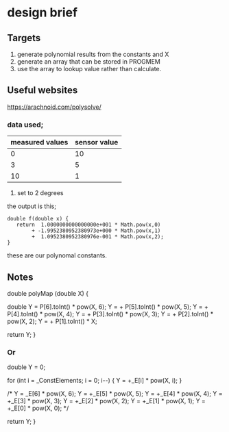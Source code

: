 # design brief

## Targets

1. generate polynomial results from the constants and X
2. generate an array that can be stored in PROGMEM
3. use the array to lookup value rather than calculate.

## Useful websites

<https://arachnoid.com/polysolve/>

### data used;

| measured values | sensor value |
| --- | --- |
| 0 | 10 |
| 3 | 5 |
| 10 | 1 |

1. set to 2 degrees

the output is this;

```
double f(double x) {
   return  1.0000000000000000e+001 * Math.pow(x,0)
        + -1.9952380952380973e+000 * Math.pow(x,1)
        +  1.0952380952380976e-001 * Math.pow(x,2);
}

```
these are our polynomal constants.

## Notes

double polyMap (double X) {

double Y = P[6].toInt() * pow(X, 6);
 Y = + P[5].toInt() * pow(X, 5);
 Y = + P[4].toInt() * pow(X, 4);
 Y = + P[3].toInt() * pow(X, 3);
 Y = + P[2].toInt() * pow(X, 2);
 Y = + P[1].toInt() * X;

  return Y;
}

### Or 

  double Y = 0;

  for (int i = _ConstElements; i = 0; i--)
  {
    Y = +_E[i] * pow(X, i);
  }

  /*
  Y = _E[6] * pow(X, 6);
  Y = +_E[5] * pow(X, 5);
  Y = +_E[4] * pow(X, 4);
  Y = +_E[3] * pow(X, 3);
  Y = +_E[2] * pow(X, 2);
  Y = +_E[1] * pow(X, 1);
  Y = +_E[0] * pow(X, 0);
  */

  return Y;
}